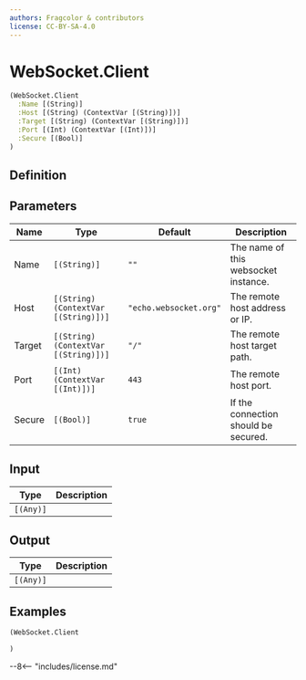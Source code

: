 ```yaml
---
authors: Fragcolor & contributors
license: CC-BY-SA-4.0
---
```



# WebSocket.Client

```clojure
(WebSocket.Client
  :Name [(String)]
  :Host [(String) (ContextVar [(String)])]
  :Target [(String) (ContextVar [(String)])]
  :Port [(Int) (ContextVar [(Int)])]
  :Secure [(Bool)]
)
```


## Definition




## Parameters

| Name | Type | Default | Description |
|------|------|---------|-------------|
| Name | `[(String)]` | `""` | The name of this websocket instance. |
| Host | `[(String) (ContextVar [(String)])]` | `"echo.websocket.org"` | The remote host address or IP. |
| Target | `[(String) (ContextVar [(String)])]` | `"/"` | The remote host target path. |
| Port | `[(Int) (ContextVar [(Int)])]` | `443` | The remote host port. |
| Secure | `[(Bool)]` | `true` | If the connection should be secured. |


## Input

| Type | Description |
|------|-------------|
| `[(Any)]` |  |


## Output

| Type | Description |
|------|-------------|
| `[(Any)]` |  |


## Examples

```clojure
(WebSocket.Client

)
```


--8<-- "includes/license.md"

